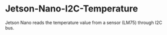# Jetson-Nano-I2C-Temperature
Jetson Nano reads the temperature value from a sensor (LM75) through I2C bus.
